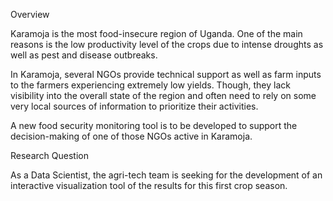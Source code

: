 Overview 

Karamoja is the most food-insecure region of Uganda. One of the main reasons is the low productivity level of the crops due to intense droughts as well as pest and disease outbreaks.

In Karamoja, several NGOs provide technical support as well as farm inputs to the farmers experiencing extremely low yields. Though, they lack visibility into the overall state of the region and often need to rely on some very local sources of information to prioritize their activities.

A new food security monitoring tool is to be developed to support the decision-making of one of those NGOs active in Karamoja.

Research Question

As a Data Scientist, the agri-tech team is seeking for the  development of an interactive visualization tool of the results for this first crop season.
